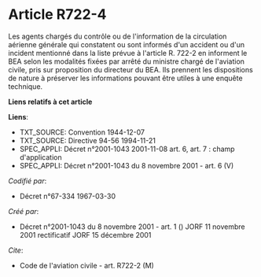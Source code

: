 # Article R722-4

Les agents chargés du contrôle ou de l'information de la circulation aérienne générale qui constatent ou sont informés d'un
accident ou d'un incident mentionné dans la liste prévue à l'article R. 722-2 en informent le BEA selon les modalités fixées
par arrêté du ministre chargé de l'aviation civile, pris sur proposition du directeur du BEA. Ils prennent les dispositions
de nature à préserver les informations pouvant être utiles à une enquête technique.

**Liens relatifs à cet article**

**Liens**:

  - TXT_SOURCE: Convention 1944-12-07
  - TXT_SOURCE: Directive 94-56 1994-11-21
  - SPEC_APPLI: Décret n°2001-1043 2001-11-08 art. 6, art. 7 : champ d'application
  - SPEC_APPLI: Décret n°2001-1043 du 8 novembre 2001 - art. 6 (V)

_Codifié par_:

  - Décret n°67-334 1967-03-30

_Créé par_:

  - Décret n°2001-1043 du 8 novembre 2001 - art. 1 () JORF 11 novembre 2001 rectificatif JORF 15 décembre 2001

_Cite_:

  - Code de l'aviation civile - art. R722-2 (M)
